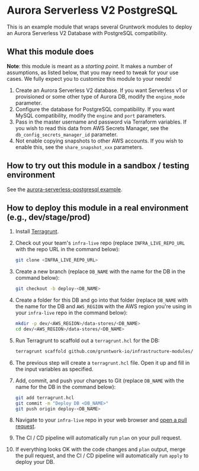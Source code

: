 # Aurora Serverless V2 PostgreSQL

This is an example module that wraps several Gruntwork modules to deploy an Aurora Serverless V2 Database with 
PostgreSQL compatibility. 

## What this module does

**Note**: this module is meant as a _starting point_. It makes a number of assumptions, as listed below, that you may 
need to tweak for your use cases. We fully expect you to customize this module to your needs!

1. Create an Aurora Serverless V2 database. If you want Serverless v1 or provisioned or some other type of Aurora DB,
   modify the `engine_mode` parameter.
2. Configure the database for PostgreSQL compatibility. If you want MySQL compatibility, modify the `engine` and 
   `port` parameters.
3. Pass in the master username and password via Terraform variables. If you wish to read this data from AWS Secrets
   Manager, see the `db_config_secrets_manager_id` parameter.
4. Not enable copying snapshots to other AWS accounts. If you wish to enable this, see the `share_snapshot_xxx` 
   parameters.

## How to try out this module in a sandbox / testing environment

See the [aurora-serverless-postgresql example](/examples/data-stores/aurora-serverless-postgresql).

## How to deploy this module in a real environment (e.g., dev/stage/prod)

1. Install [Terragrunt](https://terragrunt.gruntwork.io/).

2. Check out your team's `infra-live` repo (replace `INFRA_LIVE_REPO_URL` with the repo URL in the command below): 

    ```bash
    git clone <INFRA_LIVE_REPO_URL>
    ```

3. Create a new branch (replace `DB_NAME` with the name for the DB in the command below): 

    ```bash
    git checkout -b deploy-<DB_NAME>
    ```

4. Create a folder for this DB and go into that folder (replace `DB_NAME` with the name for the DB 
   and `AWS_REGION` with the AWS region you're using in your `infra-live` repo in the command below): 

    ```bash
    mkdir -p dev/<AWS_REGION>/data-stores/<DB_NAME>
    cd dev/<AWS_REGION>/data-stores/<DB_NAME>
    ```

5. Run Terragrunt to scaffold out a `terragrunt.hcl` for the DB: 

    ```bash
    terragrunt scaffold github.com/gruntwork-io/infrastructure-modules//modules/data-stores/aurora-serverless-postgresql
    ```

6. The previous step will create a `terragrunt.hcl` file. Open it up and fill in the input variables as specified.

7. Add, commit, and push your changes to Git (replace `DB_NAME` with the name for the DB in the command below): 

    ```bash
    git add terragrunt.hcl
    git commit -m "Deploy DB <DB_NAME>"
    git push origin deploy-<DB_NAME>
    ```

8. Navigate to your `infra-live` repo in your web browser and [open a pull 
   request](https://docs.github.com/en/pull-requests/collaborating-with-pull-requests/proposing-changes-to-your-work-with-pull-requests/creating-a-pull-request#creating-the-pull-request).

9. The CI / CD pipeline will automatically run `plan` on your pull request.

10. If everything looks OK with the code changes and `plan` output, merge the pull request, and the CI / CD pipeline 
    will automatically run `apply` to deploy your DB. 